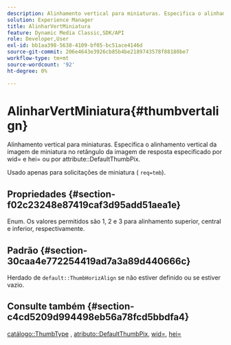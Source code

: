 ```yaml
---
description: Alinhamento vertical para miniaturas. Especifica o alinhamento vertical da imagem em miniatura no retângulo da imagem de resposta especificado por wid= e hei= ou pelo atributo DefaultThumbPix.
solution: Experience Manager
title: AlinharVertMiniatura
feature: Dynamic Media Classic,SDK/API
role: Developer,User
exl-id: bb1aa398-5638-4109-bf05-bc51ace4146d
source-git-commit: 206e4643e3926cb85b4be2189743578f88180be7
workflow-type: tm+mt
source-wordcount: '92'
ht-degree: 0%

---
```


# AlinharVertMiniatura{#thumbvertalign}

Alinhamento vertical para miniaturas. Especifica o alinhamento vertical da imagem de miniatura no retângulo da imagem de resposta especificado por wid= e hei= ou por attribute::DefaultThumbPix.

Usado apenas para solicitações de miniatura ( `req=tmb`).

## Propriedades {#section-f02c23248e87419caf3d95add51aea1e}

Enum. Os valores permitidos são 1, 2 e 3 para alinhamento superior, central e inferior, respectivamente.

## Padrão {#section-30caa4e772254419ad7a3a89d440666c}

Herdado de `default::ThumbHorizAlign` se não estiver definido ou se estiver vazio.

## Consulte também {#section-c4cd5209d994498eb56a78fcd5bbdfa4}

[catálogo::ThumbType](/help/aem-is-ir-api/is-api/image-catalog/image-serving-api-ref/c-image-catalog-reference/c-image-svg-data-reference/c-image-data-reference/r-thumbtype-cat.md) , [atributo::DefaultThumbPix](../../../../../is-api/image-catalog/image-serving-api-ref/c-image-catalog-reference/c-attributes-reference/r-defaultthumbpix.md#reference-cf52bb74bed2466e8bc8adb0cacd6141), [wid=](../../../../../is-api/http-ref/image-serving-api-ref/c-http-protocol-reference/c-command-reference/r-is-http-wid.md#reference-bfeadcb67bf4485f851eb21345527e47), [hei=](../../../../../is-api/http-ref/image-serving-api-ref/c-http-protocol-reference/c-command-reference/r-is-http-hei.md#reference-6d6f556ccc0e4b98a815e8a5c1944a96)
